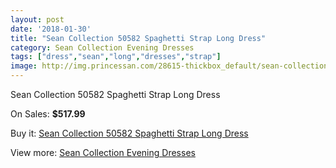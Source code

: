 ```yaml
---
layout: post
date: '2018-01-30'
title: "Sean Collection 50582 Spaghetti Strap Long Dress"
category: Sean Collection Evening Dresses
tags: ["dress","sean","long","dresses","strap"]
image: http://img.princessan.com/28615-thickbox_default/sean-collection-50582-spaghetti-strap-long-dress.jpg
---
```

Sean Collection 50582 Spaghetti Strap Long Dress

On Sales: **$517.99**
<a href="https://www.princessan.com/en/13026-sean-collection-50582-spaghetti-strap-long-dress.html"><amp-img layout="responsive" width="600" height="600" src="//img.princessan.com/28615-thickbox_default/sean-collection-50582-spaghetti-strap-long-dress.jpg" alt="Sean Collection 50582 Spaghetti Strap Long Dress 0" /></a>

Buy it: [Sean Collection 50582 Spaghetti Strap Long Dress](https://www.princessan.com/en/13026-sean-collection-50582-spaghetti-strap-long-dress.html "Sean Collection 50582 Spaghetti Strap Long Dress")

View more: [Sean Collection Evening Dresses](https://www.princessan.com/en/94- "Sean Collection Evening Dresses")